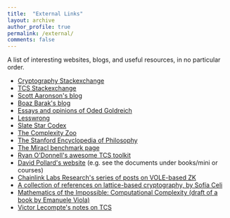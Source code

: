 ```yaml
---
title:  "External Links"
layout: archive
author_profile: true
permalink: /external/
comments: false
---
```


A list of interesting websites, blogs, and useful resources, in no particular order.

- [Cryptography Stackexchange](https://crypto.stackexchange.com/)
- [TCS Stackexchange](https://cstheory.stackexchange.com/)
- [Scott Aaronson's blog](https://www.scottaaronson.com/blog)
- [Boaz Barak's blog](https://windowsontheory.org/)
- [Essays and opinions of Oded Goldreich](http://www.wisdom.weizmann.ac.il/~oded/essays.html)
- [Lesswrong](https://www.lesswrong.com/)
- [Slate Star Codex](https://slatestarcodex.com/)
- [The Complexity Zoo](https://complexityzoo.uwaterloo.ca/Complexity_Zoo)
- [The Stanford Encyclopedia of Philosophy](https://plato.stanford.edu/)
- [The Miracl benchmark page](https://github.com/miracl/MIRACL/blob/master/docs/miracl-explained/benchmarks.md)
- [Ryan O'Donnell's awesome TCS toolkit](https://www.diderot.one/courses/28)
- [David Pollard's website](http://www.stat.yale.edu/~pollard/) (e.g. see the documents under books/mini or courses)
- [Chainlink Labs Research's series of posts on VOLE-based ZK](https://blog.chain.link/realizing-vole/)
- [A collection of references on lattice-based cryptography, by Sofía Celi](https://thelatticeclub.com/)
- [Mathematics of the Impossible: Computational Complexity (draft of a book by Emanuele Viola)](https://www.ccs.neu.edu/home/viola/papers/moti.pdf)
- [Victor Lecompte's notes on TCS](https://victorlecomte.com/notes/)
